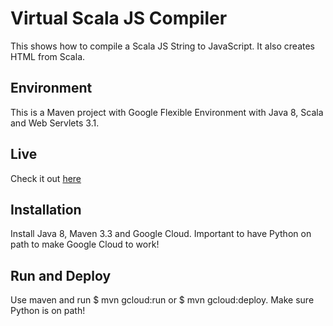 Virtual Scala JS Compiler
=========================

This shows how to compile a Scala JS String to JavaScript. It also creates HTML from Scala.

Environment
-----------
This is a Maven project with Google Flexible Environment with Java 8, Scala and 
Web Servlets 3.1.

Live
----
Check it out [here](https://scala-js-compiler.appspot.com/index.scala)

Installation
------------
Install Java 8, Maven 3.3 and Google Cloud. Important to have Python on path to 
make Google Cloud to work!

Run and Deploy
--------------

Use maven and run $ mvn gcloud:run or $ mvn gcloud:deploy. Make sure Python is on
path!
